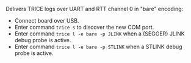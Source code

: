 
Delivers TRICE logs over UART and RTT channel 0 in "bare" encoding:

- Connect board over USB.
- Enter command `trice s` to discover the new COM port.
- Enter command `trice l -e bare -p JLINK` when a (SEGGER) JLINK debug probe is active.
- Enter command `trice l -e bare -p STLINK` when a STLINK debug probe is active.
